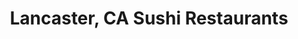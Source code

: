 ---
layout: city
title: Lancaster, CA Sushi Restaurants
permalink: /california/lancaster/
stateAbbr: CA
stateName: California
cityName: Lancaster
---